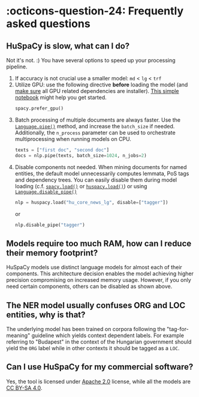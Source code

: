 <!--pytest-codeblocks:skipfile-->

# :octicons-question-24: Frequently asked questions

## HuSpaCy is slow, what can I do?

Not it's not. :) You have several options to speed up your processing pipeline.

1. If accuracy is not crucial use a smaller model: `md` < `lg` < `trf`
2. Utilize GPU: use the following directive **before** loading the model (and [make sure](https://spacy.io/usage#gpu) all GPU related dependencies are installer). [This simple notebook](https://colab.research.google.com/drive/1gD4OzCddbFM76yS1kWVDDbZd9rrCiho7#scrollTo=bPnMq5tGAiM7) might help you get started.
   ```python
   spacy.prefer_gpu()
   ```
3. Batch processing of multiple documents are always faster. Use the [`Language.pipe()`](https://spacy.io/api/language#pipe) method, and increase the `batch_size` if needed. Additionally, the `n_process` parameter can be used to orchestrate multiprocessing when running models on CPU.
   ```python
   texts = ["first doc", "second doc"]
   docs = nlp.pipe(texts, batch_size=1024, n_jobs=2)
      ```
4. Disable components not needed. When mining documents for named entities, the default model unnecessarily computes lemmata, PoS tags and dependency trees. You can easily disable them during model loading (c.f. [`spacy.load()`](https://spacy.io/api/top-level/#spacy.load) or [`huspacy.load()`](/reference/huspacy/__init__/#huspacy.load)) or using [`Language.disable_pipe()`](https://spacy.io/api/language/#disable_pipe)
   ```python
   nlp = huspacy.load("hu_core_news_lg", disable=["tagger"])
   ```
   or
   ```python
   nlp.disable_pipe("tagger")
   ```

## Models require too much RAM, how can I reduce their memory footprint?

HuSpaCy models use distinct language models for almost each of their components. This architecture decision enables the model achieving higher precision compromising on increased memory usage. However, if you only need certain components, others can be disabled as shown above.
   
## The NER model usually confuses ORG and LOC entities, why is that?

The underlying model has been trained on corpora following the "tag-for-meaning" guideline which yields context dependent labels. For example referring to "Budapest" in the context of the Hungarian government should yield the `ORG` label while in other contexts it should be tagged as a `LOC`.

## Can I use HuSpaCy for my commercial software?

Yes, the tool is licensed under [Apache 2.0](https://www.apache.org/licenses/LICENSE-2.0) license, while all the models are [CC BY-SA 4.0](https://creativecommons.org/licenses/by-sa/4.0/).
